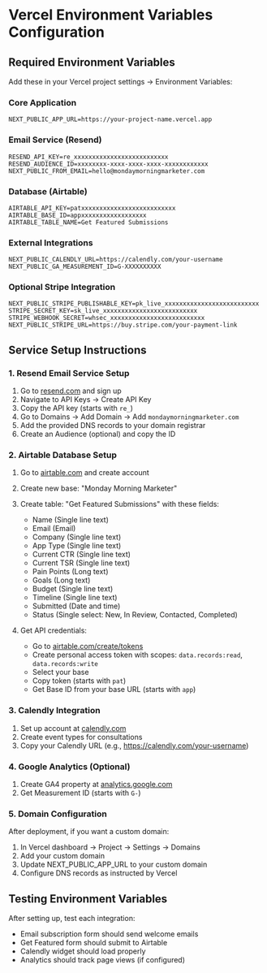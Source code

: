 # Vercel Environment Variables Configuration

## Required Environment Variables

Add these in your Vercel project settings → Environment Variables:

### Core Application
```
NEXT_PUBLIC_APP_URL=https://your-project-name.vercel.app
```

### Email Service (Resend)
```
RESEND_API_KEY=re_xxxxxxxxxxxxxxxxxxxxxxxxxx
RESEND_AUDIENCE_ID=xxxxxxxx-xxxx-xxxx-xxxx-xxxxxxxxxxxx
NEXT_PUBLIC_FROM_EMAIL=hello@mondaymorningmarketer.com
```

### Database (Airtable)
```
AIRTABLE_API_KEY=patxxxxxxxxxxxxxxxxxxxxxxxxxx
AIRTABLE_BASE_ID=appxxxxxxxxxxxxxxxxxx
AIRTABLE_TABLE_NAME=Get Featured Submissions
```

### External Integrations
```
NEXT_PUBLIC_CALENDLY_URL=https://calendly.com/your-username
NEXT_PUBLIC_GA_MEASUREMENT_ID=G-XXXXXXXXXX
```

### Optional Stripe Integration
```
NEXT_PUBLIC_STRIPE_PUBLISHABLE_KEY=pk_live_xxxxxxxxxxxxxxxxxxxxxxxxxx
STRIPE_SECRET_KEY=sk_live_xxxxxxxxxxxxxxxxxxxxxxxxxx
STRIPE_WEBHOOK_SECRET=whsec_xxxxxxxxxxxxxxxxxxxxxxxxxx
NEXT_PUBLIC_STRIPE_URL=https://buy.stripe.com/your-payment-link
```

## Service Setup Instructions

### 1. Resend Email Service Setup
1. Go to [resend.com](https://resend.com) and sign up
2. Navigate to API Keys → Create API Key
3. Copy the API key (starts with `re_`)
4. Go to Domains → Add Domain → Add `mondaymorningmarketer.com`
5. Add the provided DNS records to your domain registrar
6. Create an Audience (optional) and copy the ID

### 2. Airtable Database Setup
1. Go to [airtable.com](https://airtable.com) and create account
2. Create new base: "Monday Morning Marketer"
3. Create table: "Get Featured Submissions" with these fields:
   - Name (Single line text)
   - Email (Email)
   - Company (Single line text)
   - App Type (Single line text)
   - Current CTR (Single line text)
   - Current TSR (Single line text)
   - Pain Points (Long text)
   - Goals (Long text)
   - Budget (Single line text)
   - Timeline (Single line text)
   - Submitted (Date and time)
   - Status (Single select: New, In Review, Contacted, Completed)

4. Get API credentials:
   - Go to [airtable.com/create/tokens](https://airtable.com/create/tokens)
   - Create personal access token with scopes: `data.records:read`, `data.records:write`
   - Select your base
   - Copy token (starts with `pat`)
   - Get Base ID from your base URL (starts with `app`)

### 3. Calendly Integration
1. Set up account at [calendly.com](https://calendly.com)
2. Create event types for consultations
3. Copy your Calendly URL (e.g., https://calendly.com/your-username)

### 4. Google Analytics (Optional)
1. Create GA4 property at [analytics.google.com](https://analytics.google.com)
2. Get Measurement ID (starts with `G-`)

### 5. Domain Configuration
After deployment, if you want a custom domain:
1. In Vercel dashboard → Project → Settings → Domains
2. Add your custom domain
3. Update NEXT_PUBLIC_APP_URL to your custom domain
4. Configure DNS records as instructed by Vercel

## Testing Environment Variables
After setting up, test each integration:
- Email subscription form should send welcome emails
- Get Featured form should submit to Airtable
- Calendly widget should load properly
- Analytics should track page views (if configured)